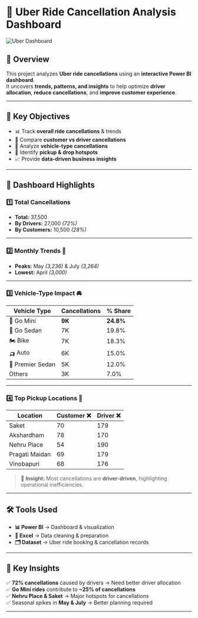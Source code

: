 # 🚖 Uber Ride Cancellation Analysis Dashboard  

![Uber Dashboard](./Screenshot_2025-09-07.png)


## 📌 Overview  
This project analyzes **Uber ride cancellations** using an **interactive Power BI dashboard**.  
It uncovers **trends, patterns, and insights** to help optimize **driver allocation**, **reduce cancellations**, and **improve customer experience**.

---

## 🎯 Key Objectives  
- 📊 Track **overall ride cancellations** & trends  
- 👥 Compare **customer vs driver cancellations**  
- 🚗 Analyze **vehicle-type cancellations**  
- 📍 Identify **pickup & drop hotspots**  
- 📈 Provide **data-driven business insights**  

---

## 🔹 Dashboard Highlights  

### **1️⃣ Total Cancellations**
- **Total:** 37,500  
- **By Drivers:** 27,000 *(72%)*  
- **By Customers:** 10,500 *(28%)*  

---

### **2️⃣ Monthly Trends** 📆  
- **Peaks:** May *(3,236)* & July *(3,264)*  
- **Lowest:** April *(3,000)*  

---

### **3️⃣ Vehicle-Type Impact** 🚘  
| Vehicle Type      | Cancellations | % Share |
|------------------|--------------|---------|
| 🚗 Go Mini       | **9K**       | **24.8%** |
| 🚙 Go Sedan      | 7K          | 19.8% |
| 🏍 Bike          | 7K          | 18.3% |
| 🛺 Auto          | 6K          | 15.0% |
| 🚖 Premier Sedan | 5K          | 12.0% |
| Others          | 3K          | 7.0% |

---

### **4️⃣ Top Pickup Locations** 📍  
| Location         | Customer ❌ | Driver ❌ |
|------------------|------------|----------|
| Saket           | 70         | 179 |
| Akshardham      | 78         | 170 |
| Nehru Place     | 54         | 190 |
| Pragati Maidan  | 69         | 179 |
| Vinobapuri      | 68         | 176 |

> 🔹 **Insight:** Most cancellations are **driver-driven**, highlighting operational inefficiencies.

---

## 🛠 Tools Used  
- **📊 Power BI** → Dashboard & visualization  
- **📑 Excel** → Data cleaning & preparation  
- **🗂 Dataset** → Uber ride booking & cancellation records  

---

## 📌 Key Insights  
✅ **72% cancellations** caused by drivers → Need better driver allocation  
✅ **Go Mini rides** contribute to **~25% of cancellations**  
✅ **Nehru Place & Saket** → Major hotspots for cancellations  
✅ Seasonal spikes in **May & July** → Better planning required  

---



